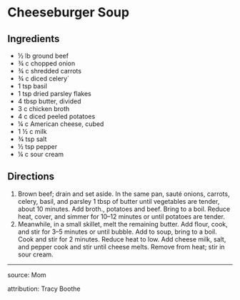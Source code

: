 # Cheeseburger Soup

## Ingredients

- ½ lb ground beef
- ¾ c chopped onion
- ¾ c shredded carrots
- ¾ c diced celery`
- 1 tsp basil
- 1 tsp dried parsley flakes
- 4 tbsp butter, divided
- 3 c chicken broth
- 4 c diced peeled potatoes
- ¼ c American cheese, cubed
- 1 ½ c milk
- ¾ tsp salt
- ½ tsp pepper
- ¼ c sour cream

## Directions

1. Brown beef; drain and set aside. In the same pan, sauté onions, carrots, celery, basil, and parsley 1 tbsp of butter until vegetables are tender, about 10 minutes. Add broth., potatoes and beef. Bring to a boil. Reduce heat, cover, and simmer for 10–12 minutes or until potatoes are tender.
2. Meanwhile, in a small skillet, melt the remaining butter. Add flour, cook, and stir for 3–5 minutes or until bubble. Add to soup, bring to a boil. Cook and stir for 2 minutes. Reduce heat to low. Add cheese milk, salt, and pepper cook and stir until cheese melts. Remove from heat; stir in sour cream.
   
---

source: Mom

attribution: Tracy Boothe
